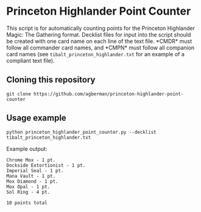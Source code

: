Princeton Highlander Point Counter
=====
This script is for automatically counting points for the Princeton Highlander Magic: The Gathering format. Decklist files for input into the script should be created with one card name on each line of the text file. \*CMDR\* must follow all commander card names, and \*CMPN\* must follow all companion card names (see `tibalt_princeton_highlander.txt` for an example of a compliant text file).

Cloning this repository
---
```
git clone https://github.com/agberman/princeton-highlander-point-counter
```


Usage example
----
```
python princeton_highlander_point_counter.py --decklist tibalt_princeton_highlander.txt
```

Example output:
```
Chrome Mox - 1 pt.
Dockside Extortionist - 1 pt.
Imperial Seal - 1 pt.
Mana Vault - 1 pt.
Mox Diamond - 1 pt.
Mox Opal - 1 pt.
Sol Ring - 4 pt.

10 points total
```
